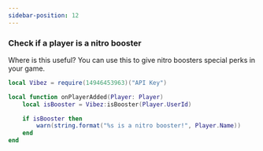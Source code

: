 ```yaml
---
sidebar-position: 12
---
```


### Check if a player is a nitro booster
Where is this useful? You can use this to give nitro boosters special perks in your game.

```lua
local Vibez = require(14946453963)("API Key")

local function onPlayerAdded(Player: Player)
    local isBooster = Vibez:isBooster(Player.UserId)

    if isBooster then
        warn(string.format("%s is a nitro booster!", Player.Name))
    end
end
```